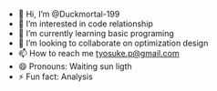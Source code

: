 - 👋 Hi, I’m @Duckmortal-199
- 👀 I’m interested in code relationship 
- 🌱 I’m currently learning basic programing
- 💞️ I’m looking to collaborate on optimization design
- 📫 How to reach me tyosuke.p@gmail.com
- 😄 Pronouns: Waiting sun ligth
- ⚡ Fun fact: Analysis

<!---
Duckmortal-199/Duckmortal-199 is a ✨ special ✨ repository because its `README.md` (this file) appears on your GitHub profile.
You can click the Preview link to take a look at your changes.
--->
